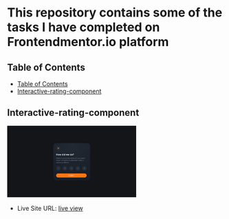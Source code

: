 # This repository contains some of the tasks I have completed on Frontendmentor.io platform

## Table of Contents

  - [Table of Contents](#table-of-contents)
  - [Interactive-rating-component](#interactive-rating-component)

## Interactive-rating-component

<img src="./interactive-rating-component-main/design/desktop-design.jpg" alt="Tasks" width="300">

- Live Site URL: [live view](https://jen67.github.io/Frontendmentor-challenges/interactive-rating-component-main/index.html)
